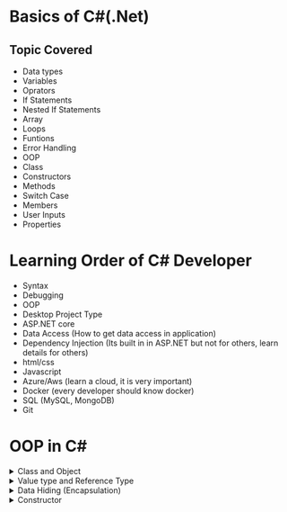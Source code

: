 # Basics of C#(.Net)

## Topic Covered
- Data types
- Variables
- Oprators
- If Statements
- Nested If Statements
- Array
- Loops
- Funtions
- Error Handling
- OOP
- Class
- Constructors
- Methods
- Switch Case
- Members
- User Inputs
- Properties

# Learning Order of C# Developer
- Syntax
- Debugging
- OOP 
- Desktop Project Type 
- ASP.NET core
- Data Access (How to get data access in application)
- Dependency Injection (Its built in in ASP.NET but not for others, learn details for others)
- html/css
- Javascript
- Azure/Aws (learn a cloud, it is very important)
- Docker (every developer should know docker)
- SQL (MySQL, MongoDB)
- Git

# OOP in C#

<details>
  <summary>Class and Object</summary>

  ## Class and Object:

  - Variables inside the class but outside the object are called "MEMBER VARIABLE" or "INSTANCE VARIABLE"
  - Variables inside the object are called "LOCAL VARIABLE"
  - A class can be created by a developer but cannot be used by that same developer
  - If a developer uses that class to create instances, we can call that developer "USER" or "CALLER"
  - Class name should start with a capital letter (convention). Ex: class Human
  - Method name should start with a verb (convention). Ex: GetFullName()
  - A method in a class should be able to execute only one task, not many.

  ### UML diagram for class:

  - UML, or Unified Modeling Language, is a standardized visual language used in object-oriented software engineering.
  - It provides a standard method for creating blueprints of a system
  - A class diagram can be provided to the engineers for creating C# reusable class for further use by other developers.
</details>

<details>
  <summary>Value type and Reference Type</summary>
  
## Value type and Reference Type
Reference Type:
- Creating an instance object from a class (If we modify main reference it will affect all the variable connected to that reference)
In this example person2 is referenced to the person1 
if the person1 object is modified the person2 will be affected as well

```csharp
Person person1 = new Person();
person1.firstName = "Tauhid";
person1.lastName = "Hasan";

Person person2 = new Person();
person2 = person1;
```
Value type: Primitive type variable
- Even if we changed the value of a later to 200 but the value of b will be still 100. Because it is a value type or primitive type.
```csharp
int a = 100;
int b = a;
a = 200
```
</details>

<details>
  <summary>Data Hiding (Encapsulation) </summary>

## Data Hiding (Encapsulation)
- we can hide data by defining "SETTER" and "GETTER".
- Data hiding is not data security.
- We can hide data (define "SETTER" and "GETTER") using both Methods and Properties

### Data hiding (defining "SETTER" and "GETTER") using METHODS:
```csharp
  private int length;

  public void SetLength(int length)
  {
      this.length = length;
  }

  public int GetLength()
  {
      return this.length;
  }
```

### Data hiding(defining "SETTER" and "GETTER") using PROPERTIES:
- Properties starts with a capital letter.
- 'value' is build in 'keyword' for set function.
- we can write conditions inside the setter.
  
```csharp
private int height;

public int Height
{
  get
  {
      return this.height;
  }
  set
  {
      this.height = value;
  }
}
```
2nd Alternative to write a property
```csharp
private int height;

public int Height
{
  get => this.height
  set => this.height = value
}
```
AUTO PROPERTY: 3nd Alternative and the shortcut way to write a property (if there is no condition)
- Most of the time we will use auto property
  
```csharp
public int Width { get; set; }
```
</details>

<details>
  <summary>Constructor</summary>

## Constructors
- In C#, a constructor is a special method that is automatically called when an object of a class is created
- It is used to initialize the object's state or perform any necessary setup operations
- Constructors have the same name as the class and do not have a return type, not even void
- Creator of the class can use constructor to force the user/caller to get certain data as a parameter.
  
### Constructor Overloading:
- A class can have multiple constructors with different parameter lists (overloading).
- User has multiple option to call the contructor.

In this example, FullNameConstructor has multiple constructor and a USER/CALLER can call the constructor 
either with 3 parameter or 2 parameter.
```csharp
public class FullNameConstructor
{
    public FullNameConstructor(string FirstName, string MiddleName, string LastName)
    {
        this.FirstName = FirstName;
        this.MiddleName = MiddleName;
        this.LastName = LastName;
    }

    public FullNameConstructor(string FirstName, string LastName)
    {
        this.FirstName = FirstName;
        this.LastName = LastName;
    }
}
```

### Default Constructor:
- If no constructor is defined in a class, the compiler automatically generates a default constructor.
- The default constructor is often used to initialize the fields or properties of the object with default values.
- This helps ensure that the object is in a valid state immediately after creation.
- 

In this example, FullNameConstructor is a Default constructor explicitly created;

```csharp
public class FullNameConstructor
{
    string firstName = "Tauhid";
    int age = "30";

    public FullNameConstructor()
    {
       // Initialization code goes here
    }
}
```
#### Inheritance of Default Constructor 
- When a class is derived from another class (inherits from a base class), and the base class has a default constructor, the derived class will automatically call the default constructor of the base class.
- This ensures that the base class is properly initialized before the derived class.

```csharp
public class MyBaseClass
{
    string name = "Dhaka"
    // Default constructor
    public MyBaseClass()
    {
        // Initialization code for the base class
    }
}

public class MyDerivedClass : MyBaseClass
{
    // No constructor specified, so the default constructor of base class is implicitly used
}

// Creating an object of the derived class(this "derivedObject" has the default state "name" inherited from its base class)
MyDerivedClass derivedObject = new MyDerivedClass();

```

### Constructor Chaining
- Constructor chaining is a concept in object-oriented programming where multiple constructors in a class are linked together, allowing one constructor to call another within the same class.
- This allows for code reuse and helps in maintaining a clean and modular code structure.

```csharp
class ConstructorChainClass
{
    // Member variables
    private string firstName { get; set; }
    private string middleName { get; set; }
    private string lastName { get; set; }


    // Third : This will be called third
    public ConstructorChainClass(string firstName, string middleName, string lastName):this(firstName, lastName)
    {
        // we do not need to bind other data here except middleName (because we already bind other data inside the second Constructor)
        this.middleName = middleName;
        Console.WriteLine("Contains 3 argument");
    }

    // Second : This will be called second
    public ConstructorChainClass(string firstName, string lastName):this()
    {
        this.firstName = firstName;
        this.lastName = lastName;
        Console.WriteLine("Contains 2 argument");
    }

    // First : Default constructor will be called first
    public ConstructorChainClass()
    {
        Console.WriteLine("Constructor called, Object created, this a default constructor");
    }

}

```
</details>




